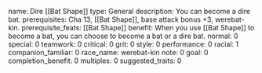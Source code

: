 name: Dire [[Bat Shape]]
type: General
description: You can become a dire bat.
prerequisites: Cha 13, [[Bat Shape]], base attack bonus +3, werebat-kin.
prerequisite_feats: [[Bat Shape]]
benefit: When you use [[Bat Shape]] to become a bat, you can choose to become a bat or a dire bat.
normal: 0
special: 0
teamwork: 0
critical: 0
grit: 0
style: 0
performance: 0
racial: 1
companion_familiar: 0
race_name: werebat-kin
note: 0
goal: 0
completion_benefit: 0
multiples: 0
suggested_traits: 0
